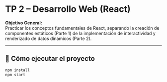 # TP 2 – Desarrollo Web (React)

**Objetivo General:**  
Practicar los conceptos fundamentales de React, separando la creación de componentes estáticos (Parte 1) de la implementación de interactividad y renderizado de datos dinámicos (Parte 2).

---

## 🚀 Cómo ejecutar el proyecto
```bash
npm install
npm start
